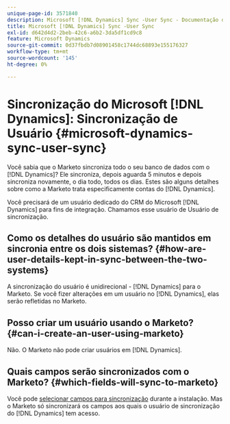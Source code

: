 ```yaml
---
unique-page-id: 3571840
description: Microsoft [!DNL Dynamics] Sync -User Sync - Documentação do Marketo - Documentação do produto
title: Microsoft [!DNL Dynamics] Sync -User Sync
exl-id: d642d4d2-2beb-42c6-a6b2-3da5df1cd9c8
feature: Microsoft Dynamics
source-git-commit: 0d37fbdb7d08901458c1744dc68893e155176327
workflow-type: tm+mt
source-wordcount: '145'
ht-degree: 0%

---
```


# Sincronização do Microsoft [!DNL Dynamics]: Sincronização de Usuário {#microsoft-dynamics-sync-user-sync}

Você sabia que o Marketo sincroniza todo o seu banco de dados com o [!DNL Dynamics]? Ele sincroniza, depois aguarda 5 minutos e depois sincroniza novamente, o dia todo, todos os dias. Estes são alguns detalhes sobre como a Marketo trata especificamente contas do [!DNL Dynamics].

Você precisará de um usuário dedicado do CRM do Microsoft [!DNL Dynamics] para fins de integração. Chamamos esse usuário de Usuário de sincronização.

## Como os detalhes do usuário são mantidos em sincronia entre os dois sistemas? {#how-are-user-details-kept-in-sync-between-the-two-systems}

A sincronização do usuário é unidirecional - [!DNL Dynamics] para o Marketo. Se você fizer alterações em um usuário no [!DNL Dynamics], elas serão refletidas no Marketo.

## Posso criar um usuário usando o Marketo? {#can-i-create-an-user-using-marketo}

Não. O Marketo não pode criar usuários em [!DNL Dynamics].

## Quais campos serão sincronizados com o Marketo? {#which-fields-will-sync-to-marketo}

Você pode [selecionar campos para sincronização](/help/marketo/product-docs/crm-sync/microsoft-dynamics-sync/sync-setup/microsoft-dynamics-365-with-ropc-connection/step-4-of-4-connect.md#select-fields-to-sync) durante a instalação. Mas o Marketo só sincronizará os campos aos quais o usuário de sincronização do [!DNL Dynamics] tem acesso.
